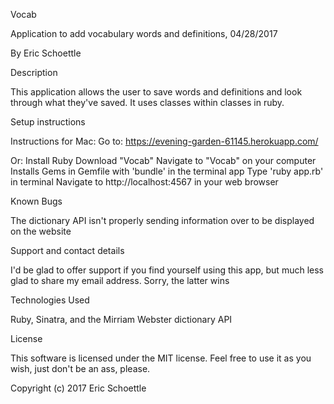 Vocab

Application to add vocabulary words and definitions, 04/28/2017

By Eric Schoettle

Description

This application allows the user to save words and definitions and look through what they've saved. It uses classes within classes in ruby.

Setup instructions

Instructions for Mac:
Go to: https://evening-garden-61145.herokuapp.com/

Or:
Install Ruby
Download "Vocab"
Navigate to "Vocab" on your computer
Installs Gems in Gemfile with 'bundle' in the terminal app
Type 'ruby app.rb' in terminal
Navigate to http://localhost:4567 in your web browser

Known Bugs

The dictionary API isn't properly sending information over to be displayed on the website

Support and contact details

I'd be glad to offer support if you find yourself using this app, but much less glad to share my email address. Sorry, the latter wins

Technologies Used

Ruby, Sinatra, and the Mirriam Webster dictionary API

License

This software is licensed under the MIT license. Feel free to use it as you wish, just don't be an ass, please.

Copyright (c) 2017 Eric Schoettle
